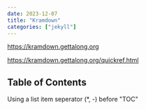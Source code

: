 ```yaml
---
date: 2023-12-07
title: "Kramdown"
categories: ["jekyll"]
---
```



<https://kramdown.gettalong.org>

<https://kramdown.gettalong.org/quickref.html>

## Table of Contents

Using a list item seperator (*, -) before "TOC"

```kramdown
```
